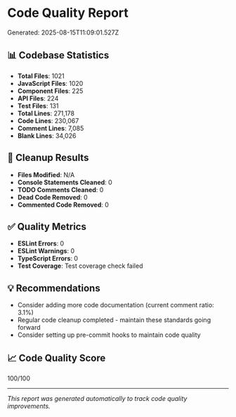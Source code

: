 
# Code Quality Report
Generated: 2025-08-15T11:09:01.527Z

## 📊 Codebase Statistics
- **Total Files**: 1021
- **JavaScript Files**: 1020
- **Component Files**: 225
- **API Files**: 224
- **Test Files**: 131
- **Total Lines**: 271,178
- **Code Lines**: 230,067
- **Comment Lines**: 7,085
- **Blank Lines**: 34,026

## 🧹 Cleanup Results
- **Files Modified**: N/A
- **Console Statements Cleaned**: 0
- **TODO Comments Cleaned**: 0
- **Dead Code Removed**: 0
- **Commented Code Removed**: 0

## ✅ Quality Metrics
- **ESLint Errors**: 0
- **ESLint Warnings**: 0
- **TypeScript Errors**: 0
- **Test Coverage**: Test coverage check failed

## 💡 Recommendations
- Consider adding more code documentation (current comment ratio: 3.1%)
- Regular code cleanup completed - maintain these standards going forward
- Consider setting up pre-commit hooks to maintain code quality

## 📈 Code Quality Score
100/100

---
*This report was generated automatically to track code quality improvements.*
